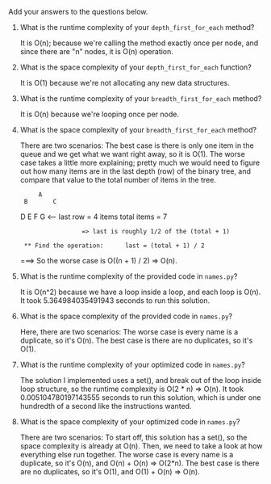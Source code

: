 Add your answers to the questions below.

1. What is the runtime complexity of your `depth_first_for_each` method?
	
	It is O(n); because we're calling the method exactly once per node, and since there are "n" nodes, it is O(n) operation.

2. What is the space complexity of your `depth_first_for_each` function?

	It is O(1) because we're not allocating any new data structures.

3. What is the runtime complexity of your `breadth_first_for_each` method?

	It is O(n) because we're looping once per node.

4. What is the space complexity of your `breadth_first_for_each` method?

	There are two scenarios:
	The best case is there is only one item in the queue and we get what we want right away, so it is O(1).
	The worse case takes a little more explaining; pretty much we would need to figure out how many items are in the last depth (row) of the binary tree, and compare that value to the total number of items in the tree.
	
			A
		B		C
	  D	  E	  F	  G  <-- last row = 4 items
						 total items = 7
						
						=> last is roughly 1/2 of the (total + 1)
						
		** Find the operation:		last = (total + 1) / 2
		
	===> So the worse case is O((n + 1) / 2) => O(n).
	
5. What is the runtime complexity of the provided code in `names.py`?
	
	It is O(n^2) because we have a loop inside a loop, and each loop is O(n).
	It took 5.364984035491943 seconds to run this solution.
	
6. What is the space complexity of the provided code in `names.py`?
	
	Here, there are two scenarios:
	The worse case is every name is a duplicate, so it's O(n).
	The best case is there are no duplicates, so it's O(1).

7. What is the runtime complexity of your optimized code in `names.py`?

	The solution I implemented uses a set(), and break out of the loop inside loop structure, so the runtime complexity is O(2 * n) => O(n).
	It took 0.005104780197143555 seconds to run this solution, which is under one hundredth of a second like the instructions wanted.

8. What is the space complexity of your optimized code in `names.py`?

	There are two scenarios:
	To start off, this solution has a set(), so the space complexity is already at O(n).
	Then, we need to take a look at how everything else run together.
	The worse case is every name is a duplicate, so it's O(n), and O(n) + O(n) => O(2*n).
	The best case is there are no duplicates, so it's O(1), and O(1) + O(n) => O(n).
